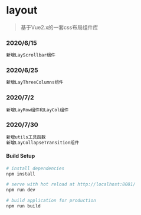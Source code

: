 # layout

> 基于Vue2.x的一套css布局组件库

### 2020/6/15
``` bash
新增LayScrollbar组件
```

### 2020/6/25
``` bash
新增LayThreeColumns组件
```

### 2020/7/2
``` bash
新增LayRow组件和LayCol组件
```

### 2020/7/30
``` bash
新增utils工具函数
新增LayCollapseTransition组件
```

#### Build Setup

``` bash
# install dependencies
npm install

# serve with hot reload at http://localhost:8081/
npm run dev

# build application for production
npm run build

```
